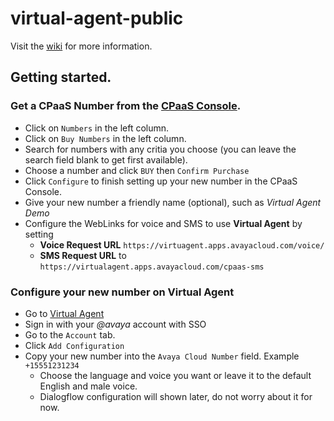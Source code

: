 # virtual-agent-public

Visit the [wiki](https://github.com/Avaya-CXI/virtual-agent-public/wiki) for more information.

## Getting started.

### Get a CPaaS Number from the [CPaaS Console](https://cloud.zang.io/v2/dashboard).
* Click on `Numbers` in the left column.
* Click on `Buy Numbers` in the left column.
* Search for numbers with any critia you choose (you can leave the search field blank to get first available).
* Choose a number and click `BUY` then `Confirm Purchase`
* Click `Configure` to finish setting up your new number in the CPaaS Console.
* Give your new number a friendly name (optional), such as *Virtual Agent Demo*
* Configure the WebLinks for voice and SMS to use **Virtual Agent** by setting 
  - **Voice Request URL** `https://virtuagent.apps.avayacloud.com/voice/` 
  - **SMS Request URL** to `https://virtualagent.apps.avayacloud.com/cpaas-sms`

### Configure your new number on Virtual Agent
* Go to [Virtual Agent](https://virtualagent.apps.avayacloud.com)
* Sign in with your *@avaya* account with SSO
* Go to the `Account` tab.
* Click `Add Configuration`
* Copy your new number into the `Avaya Cloud Number` field. Example `+15551231234`
  - Choose the language and voice you want or leave it to the default English and male voice. 
  - Dialogflow configuration will shown later, do not worry about it for now.
